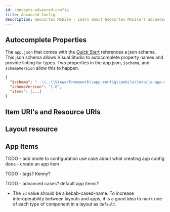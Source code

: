 ```yaml
---
id: concepts-advanced-config
title: Advanced Config
description: Geocortex Mobile - Learn about Geocortex Mobile's advanced configuration options
---
```


## Autocomplete Properties

The `app.json` that comes with the [Quick Start](quick-start) references a json schema. This json schema allows Visual Studio to autocomplete property names and provide linting for types. Two properties in the app.json, `$schema`, and `schemaVersion` allow this to happen.

```json
{
  "$schema": "..\\..\\ViewerFramework\\app-config\\mobile\\mobile-app-config.schema.json",
  "schemaVersion": "1.0",
  "items": [...]
}
```

## Item URI's and Resource URIs

## Layout resource

## App Items

TODO - add nnote to configuration use case about what creating app config does - create an app item

TODO - tags? Kenny?

TODO - advanced cases?
default app items?

-   The `id` value should be a kebab-cased-name. To increase interoperability between layouts and apps, it is a good idea to mark one of each type of component in a layout as `default`.
